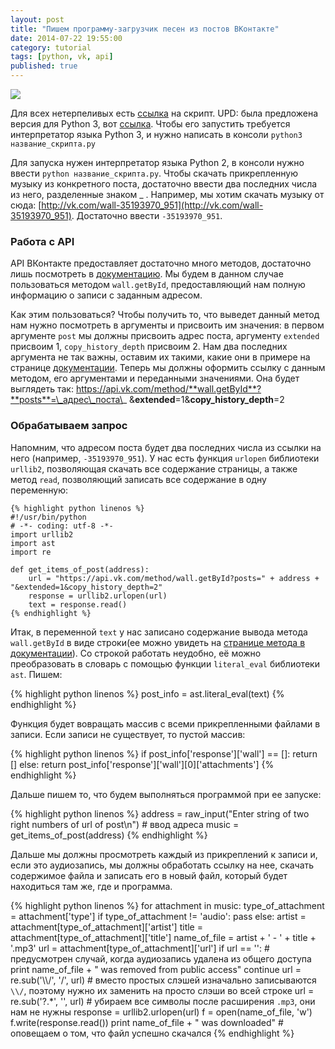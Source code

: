 ```yaml
---
layout: post
title: "Пишем программу-загрузчик песен из постов ВКонтакте"
date: 2014-07-22 19:55:00
category: tutorial
tags: [python, vk, api]
published: true
---
```


<img src="http://s020.radikal.ru/i717/1407/61/8387270418a6.png" class="img-responsive" /><br />

Для всех нетерпеливых есть [ссылка](https://gist.github.com/theasder/73c3f0a9270ebe611a80) на скрипт. UPD: была предложена версия для Python 3, вот [ссылка](http://pastebin.com/Px81WfEe). Чтобы его запустить требуется интерпретатор языка Python 3, и нужно написать в консоли `python3 название_скрипта.py`

Для запуска нужен интерпретатор языка Python 2, в консоли нужно ввести `python название_скрипта.py`. Чтобы скачать прикрепленную музыку из конкретного поста, достаточно ввести два последних числа из него, разделенные знаком _ . Например, мы хотим скачать музыку от сюда: [http://vk.com/wall-35193970_951](http://vk.com/wall-35193970_951). Достаточно ввести `-35193970_951`.

### Работа с API
API ВКонтакте предоставляет достаточно много методов, достаточно лишь посмотреть в [документацию](http://vk.com/dev/methods). Мы будем в данном случае пользоваться методом `wall.getById`, предоставляющий нам полную информацию о записи с заданным адресом. 

Как этим пользоваться? Чтобы получить то, что выведет данный метод нам нужно посмотреть в аргументы и присвоить им значения: в первом аргументе `post` мы должны присвоить адрес поста, аргументу `extended` присвоим 1, `copy_history_depth` присвоим 2. Нам два последних аргумента не так важны, оставим их такими, какие они в примере на странице [документации](http://vk.com/dev/wall.getById). Теперь мы должны оформить ссылку с данным методом, его аргументами и переданными значениями. Она будет выглядеть так: https://api.vk.com/method/**wall.getById**?**posts**=\_адрес\_поста\_ &**extended**=1&**copy\_history\_depth**=2

### Обрабатываем запрос

Напомним, что адресом поста будет два последних числа из ссылки на него (например, `-35193970_951`). У нас есть функция `urlopen` библиотеки `urllib2`, позволяющая скачать все содержание страницы, а также метод `read`, позволяющий записать все содержание в одну переменную:

    {% highlight python linenos %}
    #!/usr/bin/python
    # -*- coding: utf-8 -*-
    import urllib2
    import ast
    import re
 
    def get_items_of_post(address):
        url = "https://api.vk.com/method/wall.getById?posts=" + address + "&extended=1&copy_history_depth=2"
        response = urllib2.urlopen(url)
        text = response.read()
    {% endhighlight %}

Итак, в переменной `text` у нас записано содержание вывода метода `wall.getById` в виде строки(ее можно увидеть на [странице метода в документации](http://vk.com/dev/wall.getById)). Со строкой работать неудобно, её можно преобразовать в словарь с помощью функции `literal_eval` библиотеки `ast`. Пишем:

{% highlight python linenos %}
    post_info = ast.literal_eval(text)
{% endhighlight %}

Функция будет вовращать массив с всеми прикрепленными файлами в записи. Если записи не существует, то пустой массив:
    
{% highlight python linenos %}
    if post_info['response']['wall'] == []:
        return []
    else:
        return post_info['response']['wall'][0]['attachments']
{% endhighlight %}

Дальше пишем то, что будем выполняться программой при ее запуске:

{% highlight python linenos %}
    address = raw_input("Enter string of two right numbers of url of post\n") # ввод адреса
    music = get_items_of_post(address)
{% endhighlight %}
   
Дальше мы должны просмотреть каждый из прикреплений к записи и, если это аудиозапись, мы должны обработать ссылку на нее, скачать содержимое файла и записать его в новый файл, который будет находиться там же, где и программа.

{% highlight python linenos %}
    for attachment in music:
	    type_of_attachment = attachment['type']
	    if type_of_attachment != 'audio':
		    pass
	    else:
		    artist = attachment[type_of_attachment]['artist']
		    title = attachment[type_of_attachment]['title']
		    name_of_file = artist + ' - ' + title + '.mp3'
		    url = attachment[type_of_attachment]['url']
		    if url == '': # предусмотрен случай, когда аудиозапись удалена из общего доступа
			    print name_of_file + " was removed from public access"
			    continue
		    url = re.sub('\\\\\/', '/', url) # вместо простых слэшей изначально записываются `\\/`, поэтому нужно их заменить на просто слэши во всей строке
		    url = re.sub('\?.*', '', url) # убираем все символы после расширения `.mp3`, они нам не нужны
		    response = urllib2.urlopen(url)
		    f = open(name_of_file, 'w')
		    f.write(response.read())
		    print name_of_file + " was downloaded" # оповещаем о том, что файл успешно скачался
{% endhighlight %}

